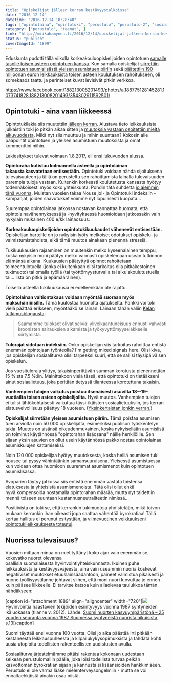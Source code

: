 ```yaml
---
title: "Opiskelijat jälleen kerran kestävyystalkoissa"
date: "2016-12-14"
datetime: "2016-12-14 18:28:40"
tags: ["opintolaina", "opintotuki", "perustulo", "perustulo-2", "sosiaaliturva", "teemat", "yleinen-asumistuki", ]
category: ["perustulo", "teemat", ]
link: "http://miikahamynen.fi/2016/12/14/opiskelijat-jalleen-kerran-kestavyystalkoissa/"
status: "publish"
coverImageId: "1899"
---
```


Eduskunta pudotti tällä viikolla korkeakouluopiskelijoiden opintotuen [samalle tasolle toisen asteen opintotuen kanssa](https://www.eduskunta.fi/FI/vaski/KasittelytiedotValtiopaivaasia/Sivut/HE_229+2016.aspx). Kun samalla opiskelijat [siirrettiin opintotuen asumislisästä yleisen asumistuen piiriin](https://www.eduskunta.fi/FI/vaski/KasittelytiedotValtiopaivaasia/Sivut/HE_231+2016.aspx) sekä [päätettiin 190 miljoonan euron leikkauksista toisen asteen koulutuksen rahoitukseen](https://www.eduskunta.fi/FI/vaski/KasittelytiedotValtiopaivaasia/Sivut/HE_177+2016.aspx), oli somekaaos taattu ja perinteiset kuvat levisivät pitkin verkkoa.

https://www.facebook.com/188213008201493/photos/a.188775128145281.1073741828.188213008201493/354302911592501/

## Opintotuki - aina vaan liikkeessä

Opintotukilakia siis muutettiin [jälleen kerran](http://ayy.fi/blogi/2015/03/11/lainsaataja-lopeta-jo-opintotuki/). Alustava tieto leikkauksista julkaistiin toki jo pitkän aikaa sitten ja [muutoksia vastaan osoitettiin mieltä alkuvuodesta](http://www.hs.fi/kotimaa/art-2000002890145.html?share=98b91f166abf778bbc4ceeb338e1b5c5). Mikä nyt siis muuttuu ja mihin suuntaan? Kokosin alle pääpointit opintotuen ja yleisen asumistuen muutoksista ja omat kommenttini niihin.

Lakiesitykset tulevat voimaan 1.8.2017, eli ensi lukuvuoden alussa.

**Opintoraha kutistuu kolmannella asteella ja opintolainan takausta kasvatetaan entisestään.** Opintotuki voidaan nähdä sijoituksena tulevaisuuteen ja tällä on perusteltu sen rahoittamista lainalla tulevaisuuden parempia tuloja vastaan. Kuitenkin korkeasti koulutetusta kansasta hyötyy todennäköisesti myös koko yhteiskunta. Pohdin tätä suhdetta [jo aiemmin tänä vuonna](http://miikahamynen.fi/2016/03/17/opintotuki-sosiaalietuus-vai-investointi/). Muistan vuosien takaa Nouse jo!- ja Opintotuki indeksiin -kampanjat, joiden saavutukset voimme nyt lopullisesti kuopata...

Suurempaa opintolainaa jatkossa nostavan kannattaa huomata, että opintolainavähennyksessä ja -hyvityksessä huomioidaan jatkossakin vain nykylain mukainen 400 e/kk lainaosuus.

**Korkeakouluopiskelijoiden opintotukikuukaudet vähenevät entisestään.** Opiskelijan harteille on jo nykyisin lyöty melkoiset odotukset opiskelu- ja valmistumistahdista, eikä tämä muutos ainakaan pienennä stressiä.

Tukikuukausien rajaaminen on muutenkin melko kyseenalainen temppu, koska nykyisin moni päätyy melko varmasti opiskelemaan usean tutkinnon elämänsä aikana. Kuukausien päätyttyä opinnot rahoitetaan toimeentulotuella (jonka ei kuitenkaan olisi tarkoitus olla pitkäkestoinen tukimuoto) tai omalla työllä (tai työttömyysturvalla tai aikuiskoulutustuella tai... lista on pitkä ja epämääräinen).

Toisella asteella tukikuukausia ei edelleenkään ole rajattu.

**Opintolainan valtiontakaus voidaan myöntää suoraan myös maksuhäiriöisille.** Tämä kuulostaa huonolta ajatukselta. Pankki voi toki vielä päättää erikseen, myöntääkö se lainan. Lainaan tähän väliin [Kelan tutkimusblogausta](http://blogi.kansanelakelaitos.fi/arkisto/3538):

> Saamamme tulokset olivat selviä: ylivelkaantuneisuus ennusti vahvasti kroonisten sairauksien alkamista ja työkyvyttömyyseläkkeelle siirtymistä.

**Tulorajat sidotaan indeksiin.** Onko opiskelijan siis tarkoitus rahoittaa entistä enemmän opintojaan työnteolla? I'm getting mixed signals here. Olisi kiva, jos opiskelijan sosiaaliturva olisi tarpeeksi suuri, että se sallisi täysipäiväisen opiskelun.

Jos vuosituloraja ylittyy, takaisinperittävän summan korotusta pienennetään 15 %:sta 7,5 %:iin. Mainittakoon vielä tässä, että opintotuki on tietääkseni ainut sosiaalietuus, joka peritään tietyssä tilanteessa korotettuna takaisin.

**Vanhempien tulojen vaikutus poistuu itsenäisesti asuvilta 18--19-vuotiailta toisen asteen opiskelijoilta.** Hyvä muutos. Vanhempien tulojen ei tulisi lähtökohtaisesti vaikuttaa täysi-ikäisten sosiaalietuuksiin, jos kerran elatusvelvollisuus päättyy 18 vuoteen. ([Yksinkertaistan jonkin verran.](http://www.finlex.fi/fi/laki/ajantasa/1975/19750704#L1P3))

**Opiskelijat siirretään yleisen asumistuen piiriin.** Tämä poistaa asumisen tuen arviolta noin 50 000 opiskelijalta, esimerkiksi puolison työskentelyn takia. Muutos on sisänsä oikeudenmukainen, koska nykyisellään asumislisä on toiminut käytännössä "opintorahan lisäosana" näille henkilöille. Sen sijaan yksin asuvien on ollut usein käytännössä pakko nostaa opintolainaa asumiskulujen kattamiseksi.

Noin 120 000 opiskelijaa hyötyy muutoksesta, koska heillä asumisen tuki nousee tai pysyy vähintäänkin samansuuruisena. Yleisessä asumistuessa kun voidaan ottaa huomioon suuremmat asumismenot kuin opintotuen asumislisässä.

Avoparien täytyy jatkossa siis entistä enemmän vastata toistensa elatuksesta ja yhteisistä asumismenoista. Tätä olisi ollut ehkä hyvä kompensoida nostamalla opintorahan määrää, mutta nyt taidettiin mennä toiseen suuntaan kustannusneutraliteetin nimissä...

Positiivista on toki se, että kerrankin tukimuotoja yhdistetään, mikä toivon mukaan kerrankin ihan oikeasti jopa saattaa vähentää byrokratiaa! Tällä kertaa hallitus ei perunut esitystään, ja [viimevuotinen veikkaukseni opintotukileikkauksesta toteutui](http://miikahamynen.fi/2015/11/19/tutkittua-ja-harkittua-paatoksentekoa-kiitos/).

## Nuorissa tulevaisuus?

Vuosien mittaan minua on mietityttänyt koko ajan vain enemmän se, kokevatko nuoret olevansa osallisia suomalaisesta hyvinvointiyhteiskunnasta. Ikuinen puhe leikkauksista ja kestävyysvajeesta, aina vain useammin nuoria koskevat negatiiviset muutokset etuuslainsäädäntöön, paineet valmistua pikaisesti ja huono työllisyystilanne johtavat siihen, että moni nuori luovuttaa jo ennen kuin pääsee liikkeelle. Ei tarvitse katsoa kuin allaolevaa taulukkoa tämän nähdäkseen:

\[caption id="attachment\_1889" align="aligncenter" width="720"\][![](/uploads/2016/12/Kuvakaappaus-2016-12-14-181815.png)](/uploads/2016/12/Kuvakaappaus-2016-12-14-181815.png) Hyvinvointia haastavien tekijöiden esiintyvyys vuonna 1987 syntyneiden ikäluokassa (tilanne v. 2012). Lähde: [Suomi nuorten kasvuympäristönä – 25 vuoden seuranta vuonna 1987 Suomessa syntyneistä nuorista aikuisista, s.13](http://urn.fi/URN:ISBN:978-952-302-671-1)\[/caption\]

Suomi täyttää ensi vuonna 100 vuotta. Olisi jo aika päästää irti pitkään kestäneestä leikkauspuheesta ja kilpailukykysopimuksista ja tähdätä kohti uusia utopioita todellisten rakenteellisten uudistusten avulla.

Sosiaaliturvajärjestelmämme pitäisi rakentaa kokonaan uudestaan selkeän perustulomallin päälle, joka loisi todellista turvaa pelkän kasvottoman byrokratian sijaan ja kannustaisi lisäansioiden hankkimiseen. Perustulo ei ole varma lääke mielenterveysongelmiin - mutta se voi ennaltaehkäistä ainakin osaa niistä.
